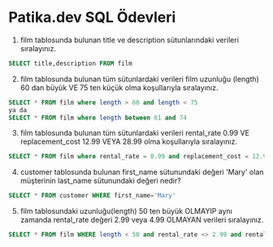 # Patika.dev SQL Ödevleri

1. film tablosunda bulunan title ve description sütunlarındaki verileri sıralayınız.

```sql
SELECT title,description FROM film
```

2. film tablosunda bulunan tüm sütunlardaki verileri film uzunluğu (length) 60 dan büyük VE 75 ten küçük olma koşullarıyla sıralayınız.

```SQL
SELECT * FROM film where length > 60 and length < 75
ya da
SELECT * FROM film where length between 61 and 74
```

3. film tablosunda bulunan tüm sütunlardaki verileri rental_rate 0.99 VE replacement_cost 12.99 VEYA 28.99 olma koşullarıyla sıralayınız.

```sql
SELECT * FROM film where rental_rate = 0.99 and replacement_cost = 12.99 or rental_rate = 0.99 and replacement_cost = 28.99
```

4. customer tablosunda bulunan first_name sütunundaki değeri 'Mary' olan müşterinin last_name sütunundaki değeri nedir?

```sql
SELECT * FROM customer WHERE first_name='Mary'
```

5. film tablosundaki uzunluğu(length) 50 ten büyük OLMAYIP aynı zamanda rental_rate değeri 2.99 veya 4.99 OLMAYAN verileri sıralayınız.

```sql
SELECT * FROM film WHERE length < 50 and rental_rate <> 2.99 and rental_rate <> 4.99 
```

